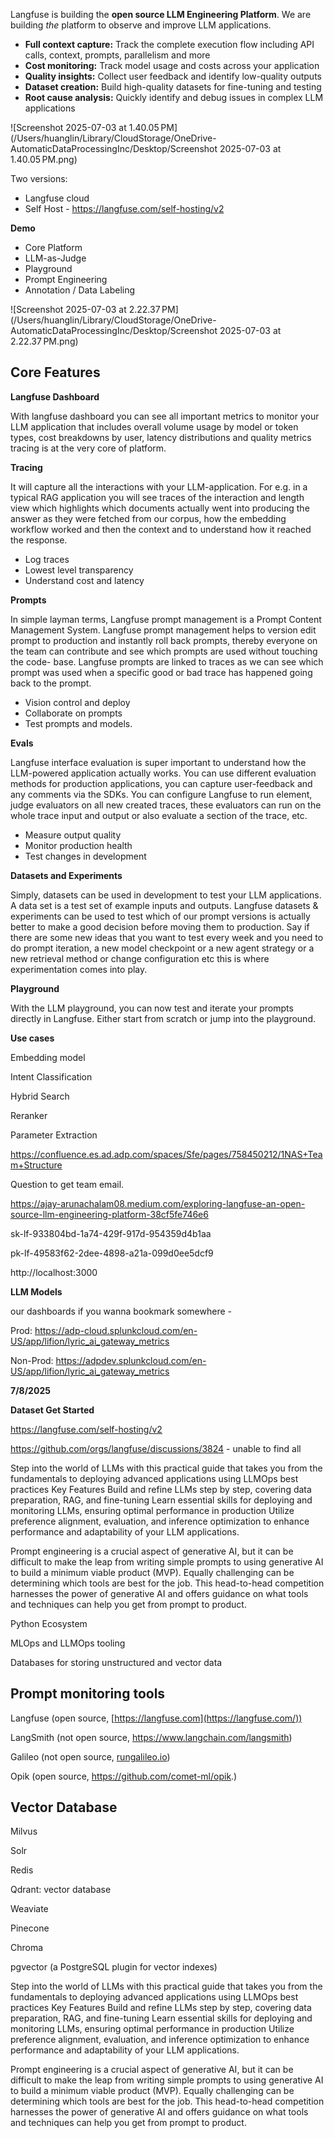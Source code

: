 Langfuse is building the **open source LLM Engineering Platform**. We are building *the* platform to observe and improve LLM applications.

- **Full context capture:** Track the complete execution flow including API calls, context, prompts, parallelism and more
- **Cost monitoring:** Track model usage and costs across your application
- **Quality insights:** Collect user feedback and identify low-quality outputs
- **Dataset creation:** Build high-quality datasets for fine-tuning and testing
- **Root cause analysis:** Quickly identify and debug issues in complex LLM applications



![Screenshot 2025-07-03 at 1.40.05 PM](/Users/huanglin/Library/CloudStorage/OneDrive-AutomaticDataProcessingInc/Desktop/Screenshot 2025-07-03 at 1.40.05 PM.png)

Two versions:

- Langfuse cloud
- Self Host - https://langfuse.com/self-hosting/v2

**Demo**

- Core Platform
- LLM-as-Judge
- Playground
- Prompt Engineering
- Annotation / Data Labeling

![Screenshot 2025-07-03 at 2.22.37 PM](/Users/huanglin/Library/CloudStorage/OneDrive-AutomaticDataProcessingInc/Desktop/Screenshot 2025-07-03 at 2.22.37 PM.png)



## Core Features

**Langfuse Dashboard**

With langfuse dashboard you can see all important metrics to monitor your LLM application that includes overall volume usage by model or token types, cost breakdowns by user, latency distributions and quality metrics tracing is at the very core of platform.

**Tracing**

It will capture all the interactions with your LLM-application. For e.g. in a typical RAG application you will see traces of the interaction and length view which highlights which documents actually went into producing the answer as they were fetched from our corpus, how the embedding workflow worked and then the context and to understand how it reached the response.

- Log traces
- Lowest level transparency 
- Understand cost and latency

**Prompts**

In simple layman terms, Langfuse prompt management is a Prompt Content Management System.  Langfuse prompt management helps to version edit prompt to production and instantly roll back prompts, thereby everyone on the team can contribute and see which prompts are used without touching the code- base. Langfuse prompts are linked to traces as we can see which prompt was used when a specific good or bad trace has happened going back to the
prompt.

- Vision control and deploy
- Collaborate on prompts
- Test prompts and models.

**Evals**

Langfuse interface evaluation is super important to understand how the LLM-powered application actually works. You can use different evaluation methods for production applications, you can capture user-feedback and any comments via the SDKs. You can configure Langfuse to run element, judge evaluators on all new created traces, these evaluators can run on the whole trace input and output or also evaluate a section of the trace, etc.

- Measure output quality
- Monitor production health
- Test changes in development

**Datasets and Experiments**

Simply, datasets can be used in development to test your LLM applications. A data set is a test set of example inputs and outputs. Langfuse datasets & experiments can be used to test which of our prompt versions is actually better to make a good decision before moving them to production. Say if there are some new ideas that you want to test every week and you need to do prompt iteration, a new model checkpoint or a new agent strategy or a new retrieval method or change configuration etc this is where experimentation comes into play.

**Playground**

With the LLM playground, you can now test and iterate your prompts directly in Langfuse. Either start from scratch or jump into the playground.



**Use cases**

Embedding model

Intent Classification

Hybrid Search

Reranker

Parameter Extraction





https://confluence.es.ad.adp.com/spaces/Sfe/pages/758450212/1NAS+Team+Structure

Question to get team email.

https://ajay-arunachalam08.medium.com/exploring-langfuse-an-open-source-llm-engineering-platform-38cf5fe746e6

sk-lf-933804bd-1a74-429f-917d-954359d4b1aa

pk-lf-49583f62-2dee-4898-a21a-099d0ee5dcf9

http://localhost:3000



**LLM Models**

our dashboards if you wanna bookmark somewhere -

Prod: https://adp-cloud.splunkcloud.com/en-US/app/lifion/lyric_ai_gateway_metrics

Non-Prod: https://adpdev.splunkcloud.com/en-US/app/lifion/lyric_ai_gateway_metrics



**7/8/2025**

**Dataset Get Started**

https://langfuse.com/self-hosting/v2

https://github.com/orgs/langfuse/discussions/3824 - unable to find all 



Step into the world of LLMs with this practical guide that takes you from the fundamentals to deploying advanced applications using LLMOps best practices Key Features Build and refine LLMs step by step, covering data preparation, RAG, and fine-tuning Learn essential skills for deploying and monitoring LLMs, ensuring optimal performance in production Utilize preference alignment, evaluation, and inference optimization to enhance performance and adaptability of your LLM applications.



Prompt engineering is a crucial aspect of generative AI, but it can be difficult to make the leap from writing simple prompts to using generative AI to build a minimum viable product (MVP). Equally challenging can be determining which tools are best for the job. This head-to-head competition harnesses the power of generative AI and offers guidance on what tools and techniques can help you get from prompt to product.



Python Ecosystem

MLOps and LLMOps tooling

Databases for storing unstructured and vector data



## Prompt monitoring tools

Langfuse (open source, [https://langfuse.com](https://langfuse.com/))

LangSmith (not open source, https://www.langchain.com/langsmith)

Galileo (not open source, [rungalileo.io](https://rungalileo.io/))

Opik (open source, https://github.com/comet-ml/opik.)



## Vector Database

Milvus

Solr

Redis

Qdrant: vector database

Weaviate

Pinecone

Chroma

pgvector (a PostgreSQL plugin for vector indexes)

Step into the world of LLMs with this practical guide that takes you from the fundamentals to deploying advanced applications using LLMOps best practices Key Features Build and refine LLMs step by step, covering data preparation, RAG, and fine-tuning Learn essential skills for deploying and monitoring LLMs, ensuring optimal performance in production Utilize preference alignment, evaluation, and inference optimization to enhance performance and adaptability of your LLM applications.

Prompt engineering is a crucial aspect of generative AI, but it can be difficult to make the leap from writing simple prompts to using generative AI to build a minimum viable product (MVP). Equally challenging can be determining which tools are best for the job. This head-to-head competition harnesses the power of generative AI and offers guidance on what tools and techniques can help you get from prompt to product.
